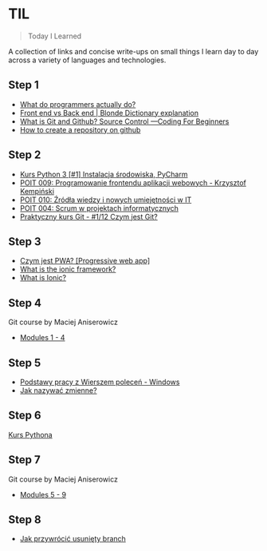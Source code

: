 # TIL
> Today I Learned

A collection of links and concise write-ups on small things I learn day to day across a variety of languages and technologies.

## Step 1

- [What do programmers actually do?](https://www.youtube.com/watch?v=FVdQETvHBoE) 
- [Front end vs Back end | Blonde Dictionary explanation](https://www.youtube.com/watch?v=NlpK0-TLrjw)
- [What is Git and Github? Source Control —Coding For Beginners](https://www.youtube.com/watch?v=3bchX_7ANQc)
- [How to create a repository on github](https://help.github.com/en/articles/create-a-repo)

## Step 2

- [Kurs Python 3 [#1] Instalacja środowiska, PyCharm](https://www.youtube.com/watch?v=NN5Pht2FRWs)
- [POIT 009: Programowanie frontendu aplikacji webowych - Krzysztof Kempiński](https://www.youtube.com/watch?v=vtn7UhAJrDU)
- [POIT 010: Źródła wiedzy i nowych umiejętności w IT](https://www.youtube.com/watch?v=r5xV34C5Bek&list=WL&index=3&t=0s)
- [POIT 004: Scrum w projektach informatycznych](https://www.youtube.com/watch?v=m0LApgEcDrg&list=WL&index=3)
- [Praktyczny kurs Git - #1/12 Czym jest Git?](https://www.youtube.com/watch?v=D6EI7EbEN4Q&t=19s)

## Step 3

- [Czym jest PWA? [Progressive web app]](https://www.youtube.com/watch?v=c17A42sIRRg&fbclid=IwAR05d8CigXYEfQZSvFFaGewwk-Eeyqtvau4G5gNmXH3YqYa7d06c4W2i4C8)
- [What is the ionic framework?](https://www.youtube.com/watch?v=-elYdVXEzVw&fbclid=IwAR2aOfSJpH3CytodfF4g-LASY9E0GgnuDn4scXlRGfMFUOkukvJRfbl4Lho)
- [What is Ionic?](https://www.youtube.com/watch?v=DpR0M_Mo6rU&fbclid=IwAR3zJv8jo_DMU3M3qWXMV1qgxhyoP8QVgXZVabRk3QByliYMCPKhWmoY4Zc)

## Step 4
Git course by Maciej Aniserowicz
- [Modules 1 - 4](https://edu.devstyle.pl/git/)

## Step 5
- [Podstawy pracy z Wierszem poleceń - Windows](https://www.youtube.com/watch?v=gohuR6-wT0Y)
- [Jak nazywać zmienne?](http://mrowqa.pl/wpisy/jak-nazywac-zmienne/)

## Step 6
[Kurs Pythona](https://www.youtube.com/watch?v=NN5Pht2FRWs&list=PLdBHMlEKo8UcOaykMssI1_X6ui0tzTNoH&index=1)

## Step 7
Git course by Maciej Aniserowicz
- [Modules 5 - 9](https://edu.devstyle.pl/git/)

## Step 8
- [Jak przywrócić usunięty branch](https://poznajgita.pl/jak-przywrocic-usuniety-branch/)
